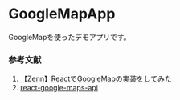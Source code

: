 # GoogleMapApp
GoogleMapを使ったデモアプリです。

### 参考文献
1. [【Zenn】ReactでGoogleMapの実装をしてみた](https://zenn.dev/t_kitamura/articles/423f023bffe0e1)
2. [react-google-maps-api](https://github.com/JustFly1984/react-google-maps-api)